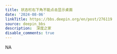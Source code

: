 ```yaml
---
title: 状态栏右下角不能点击显示桌面
date: '2024-08-06'
linkTitle: https://bbs.deepin.org/en/post/276119
source: deepin_bbs
description:  深度之家 
disable_comments: true
---
```

NA
